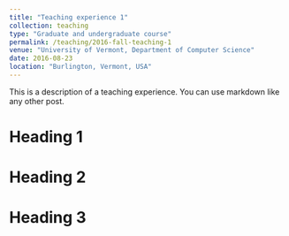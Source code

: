 ```yaml
---
title: "Teaching experience 1"
collection: teaching
type: "Graduate and undergraduate course"
permalink: /teaching/2016-fall-teaching-1
venue: "University of Vermont, Department of Computer Science"
date: 2016-08-23
location: "Burlington, Vermont, USA"
---
```


This is a description of a teaching experience. You can use markdown like any other post.

Heading 1
======

Heading 2
======

Heading 3
======